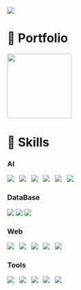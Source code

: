 <img src="https://capsule-render.vercel.app/api?type=waving&color=0:d4fc79,100:96e6a1&height=200&section=header&text=🍀&nbsp;Jeongheun's&nbsp;Github&nbsp🍀&fontSize=40&fontColor=003300&fontAlignY=40" />

# 📑 Portfolio 


<span>
  <a href="https://aribabo.notion.site/399066a49983499c9a259bb3bf7b784d" target="_blank">
    <img src="https://img.shields.io/badge/PortFolio-6DB33F?style=for-the-badge&logo=notion&logoColor=black" width = 150>
  </a>
</span>


# 🌟 Skills 

### AI
  <p>
    <img src="https://img.shields.io/badge/Python-EE4C2C?style=flat&logo=Python&logoColor=white"/>&nbsp;&nbsp;
    <img src="https://img.shields.io/badge/PyTorch-EE4C2C?style=flat&logo=pytorch&logoColor=white"/>&nbsp;&nbsp;
    <img src="https://img.shields.io/badge/Tensorflow-FF6F00?style=flat&logo=Tensorflow&logoColor=white"/>&nbsp;&nbsp;
    <img src="https://img.shields.io/badge/Scikit Learn-F7931E?style=flat&logo=scikitlearn&logoColor=white"/>&nbsp;&nbsp;
    <img src="https://img.shields.io/badge/OpenCV-5C3EE8?style=flat&logo=opencv&logoColor=white"/>&nbsp;&nbsp;
    <img src="https://img.shields.io/badge/R-white?style=flat&logo=R&logoColor=black"/>&nbsp;&nbsp;
    
  </p>

### DataBase
<p>
    <img src="https://img.shields.io/badge/MySQL-4479A1?style=flat-square&logo=MySQL&logoColor=white"/>
    <img src="https://img.shields.io/badge/MongoDB-47A248?style=flat&logo=MongoDB&logoColor=white"/>
    <img src="https://img.shields.io/badge/ORACLE-F80000?style=flat-square&logo=oracle&logoColor=white"/>

</p>


### Web 


<p>
  <img src="https://img.shields.io/badge/HTML5-E34F26?style=flat&logo=html5&logoColor=white"/>&nbsp;&nbsp;
  <img src="https://img.shields.io/badge/CSS3-1572B6?style=flat&logo=css3&logoColor=white"/>&nbsp;&nbsp;
  <img src="https://img.shields.io/badge/JavaScript-gray?style=flat&logo=JavaScript&logoColor=F7DF1E"/>&nbsp;&nbsp;
  <img src="https://img.shields.io/badge/Node.js-c2c5c5?style=flat&logo=Node.js&logoColor=339933"/>&nbsp;&nbsp;
  <img src="https://img.shields.io/badge/Postman-FF6C37?style=flat-square&logo=Postman&logoColor=white"/>

</p>

### Tools 
<p>
  <img src="https://img.shields.io/badge/Git-blue?style=flat&logo=Git&logoColor=F05032"/>&nbsp;&nbsp;
  <img src="https://img.shields.io/badge/pyCharm-000000?style=flat&logo=pycharm&logoColor=white"/>&nbsp;&nbsp;
  <img src="https://img.shields.io/badge/jupyter-F37626?style=flat&logo=jupyter&logoColor=white"/>&nbsp;&nbsp;
  <img src="https://img.shields.io/badge/VScode-007ACC?style=flat&logo=visualstudiocode&logoColor=white"/>&nbsp;&nbsp;
  <img src="https://img.shields.io/badge/Google Colab-F9AB00?style=flat-square&logo=Google Colab&logoColor=white"/>
</p>



